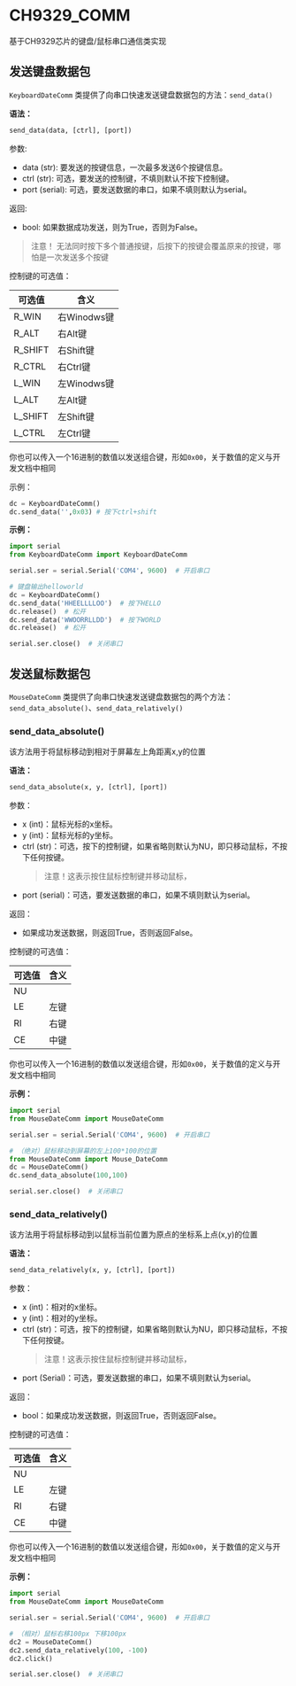 # CH9329_COMM
基于CH9329芯片的键盘/鼠标串口通信类实现

## 发送键盘数据包

`KeyboardDateComm` 类提供了向串口快速发送键盘数据包的方法：`send_data()`

**语法：**

```python
send_data(data, [ctrl], [port])
```

参数:
- data (str): 要发送的按键信息，一次最多发送6个按键信息。
- ctrl (str): 可选，要发送的控制键，不填则默认不按下控制键。
- port (serial): 可选，要发送数据的串口，如果不填则默认为serial。

返回:
- bool: 如果数据成功发送，则为True，否则为False。
    
> 注意！
> 无法同时按下多个普通按键，后按下的按键会覆盖原来的按键，哪怕是一次发送多个按键

控制键的可选值：

| 可选值 | 含义      |
|------|---------|
| R_WIN  | 右Winodws键 |
| R_ALT    | 右Alt键 |
| R_SHIFT  | 右Shift键 |
| R_CTRL   | 右Ctrl键 |
| L_WIN     | 左Winodws键 |
| L_ALT      | 左Alt键 |
| L_SHIFT  | 左Shift键 |
| L_CTRL    | 左Ctrl键 |

你也可以传入一个16进制的数值以发送组合键，形如`0x00`，关于数值的定义与开发文档中相同

示例：

```python
dc = KeyboardDateComm()
dc.send_data('',0x03) # 按下ctrl+shift
```
**示例：**

```python
import serial
from KeyboardDateComm import KeyboardDateComm

serial.ser = serial.Serial('COM4', 9600)  # 开启串口

# 键盘输出helloworld
dc = KeyboardDateComm()
dc.send_data('HHEELLLLOO')  # 按下HELLO
dc.release()  # 松开
dc.send_data('WWOORRLLDD')  # 按下WORLD
dc.release()  # 松开

serial.ser.close()  # 关闭串口
```

## 发送鼠标数据包

`MouseDateComm` 类提供了向串口快速发送键盘数据包的两个方法：`send_data_absolute()`、`send_data_relatively()`

### send_data_absolute()

该方法用于将鼠标移动到相对于屏幕左上角距离x,y的位置

**语法：**

```python
send_data_absolute(x, y, [ctrl], [port])
```

参数：
- x (int)：鼠标光标的x坐标。
- y (int)：鼠标光标的y坐标。
- ctrl (str)：可选，按下的控制键，如果省略则默认为NU，即只移动鼠标，不按下任何按键。
  > 注意！这表示按住鼠标控制键并移动鼠标，
- port (serial)：可选，要发送数据的串口，如果不填则默认为serial。

返回：
- 如果成功发送数据，则返回True，否则返回False。


控制键的可选值：

| 可选值 | 含义      |
|------|---------|
| NU  |  |
| LE  | 左键 |
| RI    | 右键 |
| CE  | 中键 |

你也可以传入一个16进制的数值以发送组合键，形如`0x00`，关于数值的定义与开发文档中相同

**示例：**

```python
import serial
from MouseDateComm import MouseDateComm

serial.ser = serial.Serial('COM4', 9600)  # 开启串口

# （绝对）鼠标移动到屏幕的左上100*100的位置
from MouseDateComm import Mouse_DateComm
dc = MouseDateComm()
dc.send_data_absolute(100,100)

serial.ser.close()  # 关闭串口
```

### send_data_relatively()

该方法用于将鼠标移动到以鼠标当前位置为原点的坐标系上点(x,y)的位置

**语法：**

```python
send_data_relatively(x, y, [ctrl], [port])
```
参数：
- x (int)：相对的x坐标。
- y (int)：相对的y坐标。
- ctrl (str)：可选，按下的控制键，如果省略则默认为NU，即只移动鼠标，不按下任何按键。
  > 注意！这表示按住鼠标控制键并移动鼠标，
- port (Serial)：可选，要发送数据的串口，如果不填则默认为serial。

返回：
- bool：如果成功发送数据，则返回True，否则返回False。

控制键的可选值：

| 可选值 | 含义      |
|------|---------|
| NU  |  |
| LE  | 左键 |
| RI    | 右键 |
| CE  | 中键 |

你也可以传入一个16进制的数值以发送组合键，形如`0x00`，关于数值的定义与开发文档中相同

**示例：**

```python
import serial
from MouseDateComm import MouseDateComm

serial.ser = serial.Serial('COM4', 9600)  # 开启串口

# （相对）鼠标右移100px 下移100px
dc2 = MouseDateComm()
dc2.send_data_relatively(100, -100)
dc2.click()

serial.ser.close()  # 关闭串口
```

